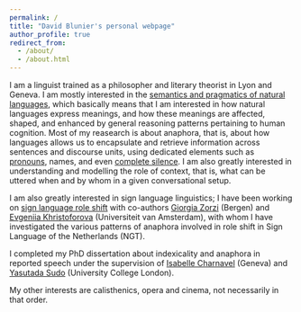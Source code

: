 ```yaml
---
permalink: /
title: "David Blunier's personal webpage"
author_profile: true
redirect_from: 
  - /about/
  - /about.html
---
```


I am a linguist trained as a philosopher and literary theorist in Lyon and Geneva. I am mostly interested in the [semantics and pragmatics of natural languages](https://ling.auf.net/lingbuzz/002545), which basically means that I am interested in how natural languages express meanings, and how these meanings are affected, shaped, and enhanced by general reasoning patterns pertaining to human cognition. Most of my reasearch is about anaphora, that is, about how languages allows us to encapsulate and retrieve information across sentences and discourse units, using dedicated elements such as [pronouns](https://semanticsarchive.net/Archive/Dg4YzMwY/buring.HSK.pronouns.07.pdf), names, and even [complete silence](https://home.uchicago.edu/merchant/pubs/ellipsis.revised.pdf). I am also greatly interested in understanding and modelling the role of context, that is, what can be uttered when and by whom in a given conversational setup.

I am also greatly interested in sign language linguistics; I have been working on [sign language role shift](https://www.youtube.com/watch?v=r5tWMG7wqFY) with co-authors [Giorgia Zorzi](https://giorgiazorzi.com//) (Bergen) and [Evgeniia Khristoforova](https://www.uva.nl/en/profile/k/h/e.khristoforova/e.khristoforova.html?cb) (Universiteit van Amsterdam), with whom I have investigated the various patterns of anaphora involved in role shift in Sign Language of the Netherlands (NGT).

I completed my PhD dissertation about indexicality and anaphora in reported speech under the supervision of [Isabelle Charnavel](https://sites.google.com/site/isabellecharnavel/home) (Geneva) and [Yasutada Sudo](https://www.ucl.ac.uk/~ucjtudo/) (University College London).

My other interests are calisthenics, opera and cinema, not necessarily in that order.
